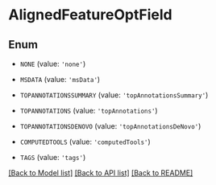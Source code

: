 # AlignedFeatureOptField


## Enum

* `NONE` (value: `'none'`)

* `MSDATA` (value: `'msData'`)

* `TOPANNOTATIONSSUMMARY` (value: `'topAnnotationsSummary'`)

* `TOPANNOTATIONS` (value: `'topAnnotations'`)

* `TOPANNOTATIONSDENOVO` (value: `'topAnnotationsDeNovo'`)

* `COMPUTEDTOOLS` (value: `'computedTools'`)

* `TAGS` (value: `'tags'`)

[[Back to Model list]](../README.md#documentation-for-models) [[Back to API list]](../README.md#documentation-for-api-endpoints) [[Back to README]](../README.md)


